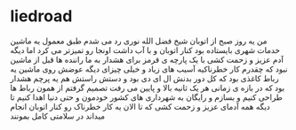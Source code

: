 # liedroad
من یه روز صبح از اتوبان شیخ فضل الله نوری رد می شدم طبق معمول یه ماشین خدمات شهری بایستاده بود کنار اتوبان و با آب داشت اونجا رو تمیزتر می کرد اما دیگه آدم عزیز و زحمت کشی با یک پارچه ی قرمز برای هشدار به ما راننده ها قبل از ماشین نبود که چقدرم کار خطرناکیه آسیب های زیاد و خیلی چیزای دیگه عوضش روی ماشین یه رباط کاغذی  بود که  کل دور بدنش ال ای دی بود و دستش راستش هم یه پرچم هشدار بود که در بازه ی زمانی هر یک ثانیه بالا و پایین می رفت تصمیم گرفتم از همون رباط ها طراحی کنیم و بسازم و رایگان به شهرداری های کشور خودمون و حتی دنیا اهدا کنیم تا دیگه همه آدمای عزیز و زحمت کشی که تا الان یه کار خطرناک رو کنار اتوبان انجام میداند در سلامتی کامل بمونند
